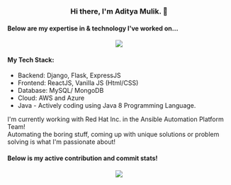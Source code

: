 <h3 align="center">Hi there, I'm Aditya Mulik. 👋</h3>

<h4>Below are my expertise in & technology I've worked on...</h4>

<p>
  <div align="center">
    <img src="https://github-readme-stats.vercel.app/api/top-langs/?username=adityamulik&langs_count=4">
  </div>
  <h4>My Tech Stack:</h4>
  <ul>
    <li>Backend: Django, Flask, ExpressJS</li>
    <li>Frontend: ReactJS, Vanilla JS (Html/CSS)</li>
    <li>Database: MySQL/ MongoDB</li>
    <li>Cloud: AWS and Azure</li>
    <li>Java - Actively coding using Java 8 Programming Language.</li>
  </ul>
<p>
  
<p>
I'm currently working with Red Hat Inc. in the Ansible Automation Platform Team!
<br />
Automating the boring stuff, coming up with unique solutions or problem solving is what I'm passionate about!
</p>

<h4>Below is my active contribution and commit stats!</h4>

<p align="center">
<img src="https://github-readme-stats.vercel.app/api?username=adityamulik">
</p>
